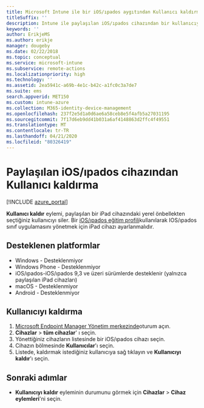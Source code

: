 ```yaml
---
title: Microsoft Intune ile bir iOS/ıpados aygıtından Kullanıcı kaldırma
titleSuffix: ''
description: Intune ile paylaşılan iOS/ıpados cihazından bir kullanıcıyı nasıl kaldıracağınızı öğrenin.
keywords: ''
author: ErikjeMS
ms.author: erikje
manager: dougeby
ms.date: 02/22/2018
ms.topic: conceptual
ms.service: microsoft-intune
ms.subservice: remote-actions
ms.localizationpriority: high
ms.technology: ''
ms.assetid: 2ea5941c-a69b-4e1c-b42c-a1fc0c3a7de7
ms.suite: ems
search.appverid: MET150
ms.custom: intune-azure
ms.collection: M365-identity-device-management
ms.openlocfilehash: 237f2e5d1a0d6ae6a58ceb8e5f4afb5a27031195
ms.sourcegitcommit: 7f17d6eb9dd41b031a6af4148863d2ffc4f49551
ms.translationtype: MT
ms.contentlocale: tr-TR
ms.lasthandoff: 04/21/2020
ms.locfileid: "80326419"
---
```

# <a name="remove-a-user-from-a-shared-iosipados-device"></a>Paylaşılan iOS/ıpados cihazından Kullanıcı kaldırma


[!INCLUDE [azure_portal](../includes/azure_portal.md)]

**Kullanıcı kaldır** eylemi, paylaşılan bir iPad cihazındaki yerel önbellekten seçtiğiniz kullanıcıyı siler. Bir [iOS/ıpados eğitim profili](../fundamentals/education-settings-configure-ios.md)kullanılarak IOS/ıpados sınıf uygulamasını yönetmek için iPad cihazı ayarlanmalıdır. 

## <a name="supported-platforms"></a>Desteklenen platformlar

- Windows - Desteklenmiyor
- Windows Phone - Desteklenmiyor
- iOS/ıpados-iOS/ıpados 9,3 ve üzeri sürümlerde desteklenir (yalnızca paylaşılan iPad cihazları)
- macOS - Desteklenmiyor
- Android - Desteklenmiyor

## <a name="remove-a-user"></a>Kullanıcıyı kaldırma

1. [Microsoft Endpoint Manager Yönetim merkezinde](https://go.microsoft.com/fwlink/?linkid=2109431)oturum açın.
2. **Cihazlar** > **tüm cihazlar**' ı seçin.
3. Yönettiğiniz cihazların listesinde bir iOS/ıpados cihazı seçin.
4. Cihazın bölmesinde **Kullanıcılar**'ı seçin.
5. Listede, kaldırmak istediğiniz kullanıcıya sağ tıklayın ve **Kullanıcıyı kaldır**'ı seçin.

## <a name="next-steps"></a>Sonraki adımlar

- **Kullanıcıyı kaldır** eyleminin durumunu görmek için **Cihazlar** > **Cihaz eylemleri**'ni seçin.
